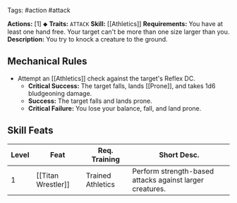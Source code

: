 Tags: #action #attack

**Actions:** [1] ⬥
**Traits:** `ATTACK`
**Skill:** [[Athletics]]
**Requirements:** You have at least one hand free. Your target can't be more than one size larger than you.
**Description:** You try to knock a creature to the ground. 

## Mechanical Rules

- Attempt an [[Athletics]] check against the target's Reflex DC.  
	- **Critical Success:** The target falls, lands [[Prone]], and takes 1d6 bludgeoning damage.  
	- **Success:** The target falls and lands prone.  
	- **Critical Failure:** You lose your balance, fall, and land prone.

## Skill Feats

| Level | Feat               | Req. Training     | Short Desc.                                              |
| ----- | ------------------ | ----------------- | -------------------------------------------------------- |
| 1     | [[Titan Wrestler]] | Trained Athletics | Perform strength-based attacks against larger creatures. |
